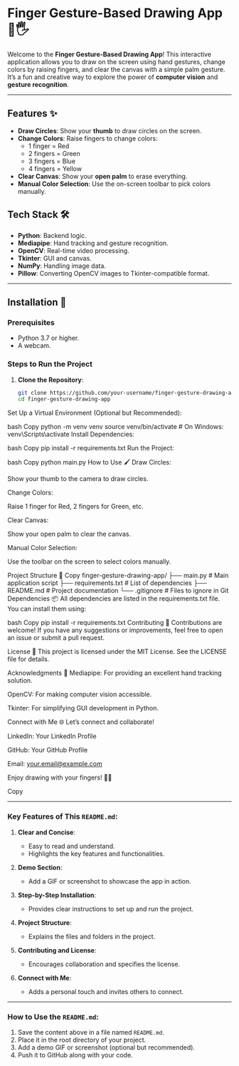 # Finger Gesture-Based Drawing App 🎨🖐️

Welcome to the **Finger Gesture-Based Drawing App**! This interactive application allows you to draw on the screen using hand gestures, change colors by raising fingers, and clear the canvas with a simple palm gesture. It’s a fun and creative way to explore the power of **computer vision** and **gesture recognition**.

---

## Features ✨

- **Draw Circles**: Show your **thumb** to draw circles on the screen.
- **Change Colors**: Raise fingers to change colors:
  - 1 finger = Red
  - 2 fingers = Green
  - 3 fingers = Blue
  - 4 fingers = Yellow
- **Clear Canvas**: Show your **open palm** to erase everything.
- **Manual Color Selection**: Use the on-screen toolbar to pick colors manually.



## Tech Stack 🛠️

- **Python**: Backend logic.
- **Mediapipe**: Hand tracking and gesture recognition.
- **OpenCV**: Real-time video processing.
- **Tkinter**: GUI and canvas.
- **NumPy**: Handling image data.
- **Pillow**: Converting OpenCV images to Tkinter-compatible format.

---

## Installation 🚀

### Prerequisites
- Python 3.7 or higher.
- A webcam.

### Steps to Run the Project

1. **Clone the Repository**:
   ```bash
   git clone https://github.com/your-username/finger-gesture-drawing-app.git
   cd finger-gesture-drawing-app
Set Up a Virtual Environment (Optional but Recommended):

bash
Copy
python -m venv venv
source venv/bin/activate  # On Windows: venv\Scripts\activate
Install Dependencies:

bash
Copy
pip install -r requirements.txt
Run the Project:

bash
Copy
python main.py
How to Use 🖌️
Draw Circles:

Show your thumb to the camera to draw circles.

Change Colors:

Raise 1 finger for Red, 2 fingers for Green, etc.

Clear Canvas:

Show your open palm to clear the canvas.

Manual Color Selection:

Use the toolbar on the screen to select colors manually.

Project Structure 📂
Copy
finger-gesture-drawing-app/
├── main.py                # Main application script
├── requirements.txt       # List of dependencies
├── README.md              # Project documentation
└── .gitignore             # Files to ignore in Git
Dependencies 📦
All dependencies are listed in the requirements.txt file. You can install them using:

bash
Copy
pip install -r requirements.txt
Contributing 🤝
Contributions are welcome! If you have any suggestions or improvements, feel free to open an issue or submit a pull request.

License 📜
This project is licensed under the MIT License. See the LICENSE file for details.

Acknowledgments 🙏
Mediapipe: For providing an excellent hand tracking solution.

OpenCV: For making computer vision accessible.

Tkinter: For simplifying GUI development in Python.

Connect with Me 🌐
Let’s connect and collaborate!

LinkedIn: Your LinkedIn Profile

GitHub: Your GitHub Profile

Email: your.email@example.com

Enjoy drawing with your fingers! 🎨✨

Copy

---

### Key Features of This `README.md`:

1. **Clear and Concise**:
   - Easy to read and understand.
   - Highlights the key features and functionalities.

2. **Demo Section**:
   - Add a GIF or screenshot to showcase the app in action.

3. **Step-by-Step Installation**:
   - Provides clear instructions to set up and run the project.

4. **Project Structure**:
   - Explains the files and folders in the project.

5. **Contributing and License**:
   - Encourages collaboration and specifies the license.

6. **Connect with Me**:
   - Adds a personal touch and invites others to connect.

---

### How to Use the `README.md`:

1. Save the content above in a file named `README.md`.
2. Place it in the root directory of your project.
3. Add a demo GIF or screenshot (optional but recommended).
4. Push it to GitHub along with your code.



